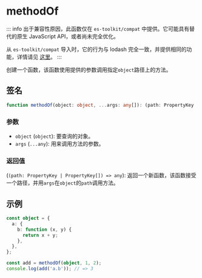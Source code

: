 # methodOf

::: info
出于兼容性原因，此函数仅在 `es-toolkit/compat` 中提供。它可能具有替代的原生 JavaScript API，或者尚未完全优化。

从 `es-toolkit/compat` 导入时，它的行为与 lodash 完全一致，并提供相同的功能，详情请见 [这里](../../../compatibility.md)。
:::

创建一个函数，该函数使用提供的参数调用指定`object`路径上的方法。

## 签名

```typescript
function methodOf(object: object, ...args: any[]): (path: PropertyKey | PropertyKey[]) => any;
```

### 参数

- `object` (`object`): 要查询的对象。
- `args` (`...any`): 用来调用方法的参数。

### 返回值

(`(path: PropertyKey | PropertyKey[]) => any`): 返回一个新函数，该函数接受一个路径，并用`args`在`object`的`path`调用方法。

## 示例

```typescript
const object = {
  a: {
    b: function (x, y) {
      return x + y;
    },
  },
};

const add = methodOf(object, 1, 2);
console.log(add('a.b')); // => 3
```
